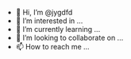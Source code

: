 - 👋 Hi, I’m @jygdfd
- 👀 I’m interested in ...
- 🌱 I’m currently learning ...
- 💞️ I’m looking to collaborate on ...
- 📫 How to reach me ...

<!---
jygdfd/jygdfd is a ✨ special ✨ repository because its `README.md` (this file) appears on your GitHub profile.
You can click the Preview link to take a look at your changes.
--->
